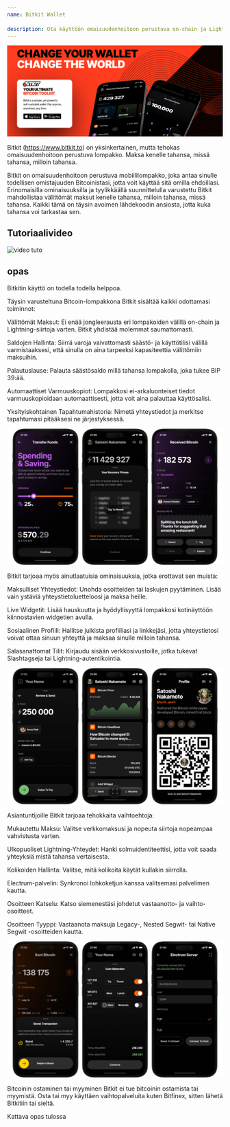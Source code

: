 ```yaml
---
name: Bitkit Wallet

description: Ota käyttöön omaisuudenhoitoon perustuva on-chain ja Lightning Wallet
---
```


![cover](assets/cover.webp)

Bitkit (https://www.bitkit.to) on yksinkertainen, mutta tehokas omaisuudenhoitoon perustuva lompakko. Maksa kenelle tahansa, missä tahansa, milloin tahansa.

Bitkit on omaisuudenhoitoon perustuva mobiililompakko, joka antaa sinulle todellisen omistajuuden Bitcoinistasi, jotta voit käyttää sitä omilla ehdoillasi. Erinomaisilla ominaisuuksilla ja tyylikkäällä suunnittelulla varustettu Bitkit mahdollistaa välittömät maksut kenelle tahansa, milloin tahansa, missä tahansa. Kaikki tämä on täysin avoimen lähdekoodin ansiosta, jotta kuka tahansa voi tarkastaa sen.


## Tutoriaalivideo

![video tuto](https://www.youtube.com/watch?v=FJ3Mqqz4Dmw)

## opas

Bitkitin käyttö on todella todella helppoa.


Täysin varusteltuna Bitcoin-lompakkona Bitkit sisältää kaikki odottamasi toiminnot:

Välittömät Maksut: Ei enää jongleerausta eri lompakoiden välillä on-chain ja Lightning-siirtoja varten. Bitkit yhdistää molemmat saumattomasti.

Saldojen Hallinta: Siirrä varoja vaivattomasti säästö- ja käyttötilisi välillä varmistaaksesi, että sinulla on aina tarpeeksi kapasiteettia välittömiin maksuihin.

Palautuslause: Palauta säästösaldo millä tahansa lompakolla, joka tukee BIP 39:ää.

Automaattiset Varmuuskopiot: Lompakkosi ei-arkaluonteiset tiedot varmuuskopioidaan automaattisesti, jotta voit aina palauttaa käyttösalisi.

Yksityiskohtainen Tapahtumahistoria: Nimetä yhteystiedot ja merkitse tapahtumasi pitääksesi ne järjestyksessä.

![cover](assets/1.webp)

Bitkit tarjoaa myös ainutlaatuisia ominaisuuksia, jotka erottavat sen muista:

Maksulliset Yhteystiedot: Unohda osoitteiden tai laskujen pyytäminen. Lisää vain ystäviä yhteystietoluetteloosi ja maksa heille.

Live Widgetit: Lisää hauskuutta ja hyödyllisyyttä lompakkosi kotinäyttöön kiinnostavien widgetien avulla.

Sosiaalinen Profiili: Hallitse julkista profiiliasi ja linkkejäsi, jotta yhteystietosi voivat ottaa sinuun yhteyttä ja maksaa sinulle milloin tahansa.

Salasanattomat Tilit: Kirjaudu sisään verkkosivustoille, jotka tukevat Slashtagseja tai Lightning-autentikointia.

![cover](assets/2.webp)

Asiantuntijoille Bitkit tarjoaa tehokkaita vaihtoehtoja:

Mukautettu Maksu: Valitse verkkomaksusi ja nopeuta siirtoja nopeampaa vahvistusta varten.

Ulkopuoliset Lightning-Yhteydet: Hanki solmuidentiteettisi, jotta voit saada yhteyksiä mistä tahansa vertaisesta.

Kolikoiden Hallinta: Valitse, mitä kolikoita käytät kullakin siirrolla.

Electrum-palvelin: Synkronoi lohkoketjun kanssa valitsemasi palvelimen kautta.

Osoitteen Katselu: Katso siemenestäsi johdetut vastaanotto- ja vaihto-osoitteet.

Osoitteen Tyyppi: Vastaanota maksuja Legacy-, Nested Segwit- tai Native Segwit -osoitteiden kautta.

![cover](assets/3.webp)

Bitcoinin ostaminen tai myyminen
Bitkit ei tue bitcoinin ostamista tai myymistä. Osta tai myy käyttäen vaihtopalveluita kuten Bitfinex, sitten lähetä Bitkitiin tai sieltä.

Kattava opas tulossa